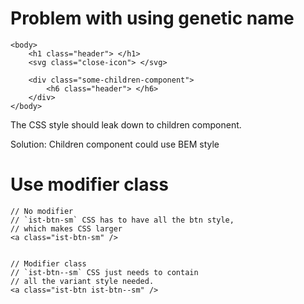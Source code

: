 # Problem with using genetic name

```
<body>
    <h1 class="header"> </h1>
    <svg class="close-icon"> </svg>

    <div class="some-children-component">
        <h6 class="header"> </h6>
    </div>
</body>
```

The CSS style should leak down to children component.

Solution: Children component could use BEM style


# Use modifier class

```
// No modifier
// `ist-btn-sm` CSS has to have all the btn style,
// which makes CSS larger
<a class="ist-btn-sm" />


// Modifier class
// `ist-btn--sm` CSS just needs to contain
// all the variant style needed.
<a class="ist-btn ist-btn--sm" />
```
